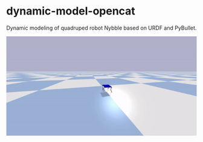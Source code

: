 # dynamic-model-opencat
Dynamic modeling of quadruped robot Nybble based on URDF and PyBullet.

![](dynamic_model.gif)

